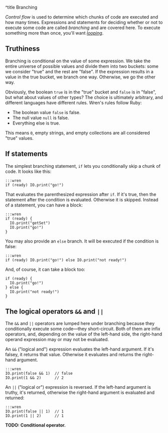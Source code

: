 ^title Branching

*Control flow* is used to determine which chunks of code are executed and how many times. Expressions and statements for deciding whether or not to execute some code are called *branching* and are covered here. To execute something more than once, you'll want [*looping*](looping.html).

## Truthiness

Branching is conditional on the value of some expression. We take the entire universe of possible values and divide them into two buckets: some we consider "true" and the rest are "false". If the expression results in a value in the true bucket, we branch one way. Otherwise, we go the other way.

Obviously, the boolean `true` is in the "true" bucket and `false` is in "false", but what about values of other types? The choice is ultimately arbitrary, and different languages have different rules. Wren's rules follow Ruby:

  * The boolean value `false` is false.
  * The null value `null` is false.
  * Everything else is true.

This means `0`, empty strings, and empty collections are all considered "true" values.

## If statements

The simplest branching statement, `if` lets you conditionally skip a chunk of code. It looks like this:

    :::wren
    if (ready) IO.print("go!")

That evaluates the parenthesized expression after `if`. If it's true, then the statement after the condition is evaluated. Otherwise it is skipped. Instead of a statement, you can have a block:

    :::wren
    if (ready) {
      IO.print("getSet")
      IO.print("go!")
    }

You may also provide an `else` branch. It will be executed if the condition is false:

    :::wren
    if (ready) IO.print("go!") else IO.print("not ready!")

And, of course, it can take a block too:

    if (ready) {
      IO.print("go!")
    } else {
      IO.print("not ready!")
    }

## The logical operators `&&` and `||`

The `&&` and `||` operators are lumped here under branching because they conditionally execute some code&mdash;they short-circuit. Both of them are infix operators, and, depending on the value of the left-hand side, the right-hand operand expression may or may not be evaluated.

An `&&` ("logical and") expression evaluates the left-hand argument. If it's falsey, it returns that value. Otherwise it evaluates and returns the right-hand argument.

    :::wren
    IO.print(false && 1)  // false
    IO.print(1 && 2)      // 2

An `||` ("logical or") expression is reversed. If the left-hand argument is truthy, it's returned, otherwise the right-hand argument is evaluated and returned:

    :::wren
    IO.print(false || 1)  // 1
    IO.print(1 || 2)      // 1

**TODO: Conditional operator.**
